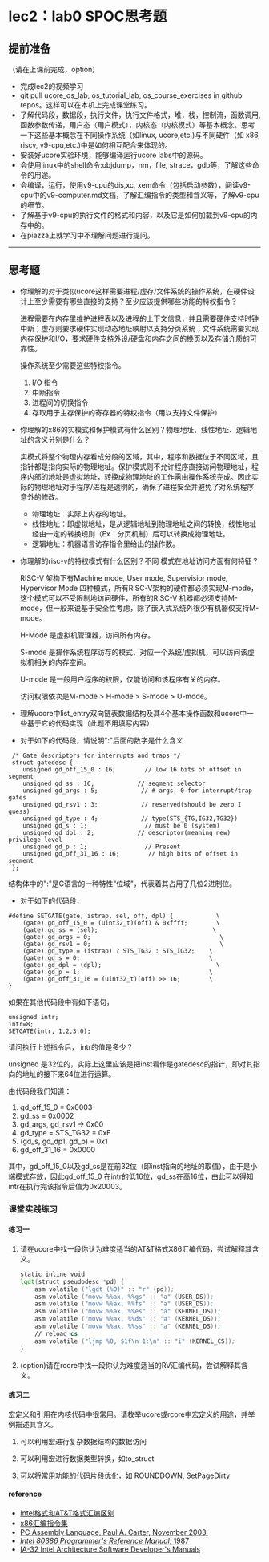 # lec2：lab0 SPOC思考题

## **提前准备**
（请在上课前完成，option）

- 完成lec2的视频学习
- git pull ucore_os_lab, os_tutorial_lab, os_course_exercises  in github repos。这样可以在本机上完成课堂练习。
- 了解代码段，数据段，执行文件，执行文件格式，堆，栈，控制流，函数调用,函数参数传递，用户态（用户模式），内核态（内核模式）等基本概念。思考一下这些基本概念在不同操作系统（如linux, ucore,etc.)与不同硬件（如 x86, riscv, v9-cpu,etc.)中是如何相互配合来体现的。
- 安装好ucore实验环境，能够编译运行ucore labs中的源码。
- 会使用linux中的shell命令:objdump，nm，file, strace，gdb等，了解这些命令的用途。
- 会编译，运行，使用v9-cpu的dis,xc, xem命令（包括启动参数），阅读v9-cpu中的v9\-computer.md文档，了解汇编指令的类型和含义等，了解v9-cpu的细节。
- 了解基于v9-cpu的执行文件的格式和内容，以及它是如何加载到v9-cpu的内存中的。
- 在piazza上就学习中不理解问题进行提问。

---

## 思考题

- 你理解的对于类似ucore这样需要进程/虚存/文件系统的操作系统，在硬件设计上至少需要有哪些直接的支持？至少应该提供哪些功能的特权指令？

  进程需要在内存里维护进程表以及进程的上下文信息，并且需要硬件支持时钟中断；虚存则要求硬件实现动态地址映射以支持分页系统；文件系统需要实现内存保护和I/O，要求硬件支持外设/硬盘和内存之间的换页以及存储介质的可靠性。

  操作系统至少需要这些特权指令。

  1. I/O 指令
  2. 中断指令
  3. 进程间的切换指令
  4. 存取用于主存保护的寄存器的特权指令（用以支持文件保护）

- 你理解的x86的实模式和保护模式有什么区别？物理地址、线性地址、逻辑地址的含义分别是什么？

  实模式将整个物理内存看成分段的区域，其中，程序和数据位于不同区域，且指针都是指向实际的物理地址。保护模式则不允许程序直接访问物理地址，程序内部的地址是虚拟地址，转换成物理地址的工作需由操作系统完成。因此实际的物理地址对于程序/进程是透明的，确保了进程安全并避免了对系统程序意外的修改。

  * 物理地址：实际上内存的地址。
  * 线性地址：即虚拟地址，是从逻辑地址到物理地址之间的转换，线性地址经由一定的转换规则（Ex：分页机制）后可以转换成物理地址。
  * 逻辑地址：机器语言访存指令里给出的操作数。

- 你理解的risc-v的特权模式有什么区别？不同 模式在地址访问方面有何特征？

  RISC-V 架构下有Machine mode, User mode, Supervisior mode, Hypervisor Mode 四种模式，所有RISC-V架构的硬件都必须实现M-mode，这个模式可以不受限制地访问硬件，所有的RISC-V 机器都必须支持M-mode，但一般来说基于安全性考虑，除了嵌入式系统外很少有机器仅支持M-mode。

  H-Mode 是虚拟机管理器，访问所有内存。

  S-mode 是操作系统程序访存的模式，对应一个系统/虚拟机，可以访问该虚拟机相关的内存空间。

  U-mode 是一般用户程序的权限，仅能访问和该程序有关的内存。

  访问权限依次是M-mode > H-mode > S-mode > U-mode。

- 理解ucore中list_entry双向链表数据结构及其4个基本操作函数和ucore中一些基于它的代码实现（此题不用填写内容）

- 对于如下的代码段，请说明":"后面的数字是什么含义
```
 /* Gate descriptors for interrupts and traps */
 struct gatedesc {
    unsigned gd_off_15_0 : 16;        // low 16 bits of offset in segment
    unsigned gd_ss : 16;            // segment selector
    unsigned gd_args : 5;            // # args, 0 for interrupt/trap gates
    unsigned gd_rsv1 : 3;            // reserved(should be zero I guess)
    unsigned gd_type : 4;            // type(STS_{TG,IG32,TG32})
    unsigned gd_s : 1;                // must be 0 (system)
    unsigned gd_dpl : 2;            // descriptor(meaning new) privilege level
    unsigned gd_p : 1;                // Present
    unsigned gd_off_31_16 : 16;        // high bits of offset in segment
 };
```

结构体中的":"是C语言的一种特性"位域"，代表着其占用了几位2进制位。

- 对于如下的代码段，

```
#define SETGATE(gate, istrap, sel, off, dpl) {            \
    (gate).gd_off_15_0 = (uint32_t)(off) & 0xffff;        \
    (gate).gd_ss = (sel);                                \
    (gate).gd_args = 0;                                    \
    (gate).gd_rsv1 = 0;                                    \
    (gate).gd_type = (istrap) ? STS_TG32 : STS_IG32;    \
    (gate).gd_s = 0;                                    \
    (gate).gd_dpl = (dpl);                                \
    (gate).gd_p = 1;                                    \
    (gate).gd_off_31_16 = (uint32_t)(off) >> 16;        \
}
```
如果在其他代码段中有如下语句，
```
unsigned intr;
intr=8;
SETGATE(intr, 1,2,3,0);
```
请问执行上述指令后， intr的值是多少？

unsigned 是32位的，实际上这里应该是把inst看作是gatedesc的指针，即对其指向的地址的接下来64位进行运算。

由代码段我们知道：

1. gd_off_15_0 = 0x0003
2. gd_ss = 0x0002
3. gd_args, gd_rsv1 -> 0x00
4. gd_type = STS_TG32 = 0xF
5. (gd_s, gd_dp1, gd_p) = 0x1
6. gd_off_31_16 = 0x0000

其中，gd_off_15_0以及gd_ss是在前32位（即inst指向的地址的取值），由于是小端模式存放，因此gd_off_15_0 在intr的低16位，gd_ss在高16位，由此可以得知intr在执行完该指令后值为0x20003。

### 课堂实践练习

#### 练习一

1. 请在ucore中找一段你认为难度适当的AT&T格式X86汇编代码，尝试解释其含义。

   ```asm
   static inline void
   lgdt(struct pseudodesc *pd) {
       asm volatile ("lgdt (%0)" :: "r" (pd));
       asm volatile ("movw %%ax, %%gs" :: "a" (USER_DS));
       asm volatile ("movw %%ax, %%fs" :: "a" (USER_DS));
       asm volatile ("movw %%ax, %%es" :: "a" (KERNEL_DS));
       asm volatile ("movw %%ax, %%ds" :: "a" (KERNEL_DS));
       asm volatile ("movw %%ax, %%ss" :: "a" (KERNEL_DS));
       // reload cs
       asm volatile ("ljmp %0, $1f\n 1:\n" :: "i" (KERNEL_CS));
   }
   ```

2. (option)请在rcore中找一段你认为难度适当的RV汇编代码，尝试解释其含义。

#### 练习二

宏定义和引用在内核代码中很常用。请枚举ucore或rcore中宏定义的用途，并举例描述其含义。

1. 可以利用宏进行复杂数据结构的数据访问

2. 可以利用宏进行数据类型转换，如to_struct
3. 可以将常用功能的代码片段优化，如 ROUNDDOWN, SetPageDirty

#### reference
 - [Intel格式和AT&T格式汇编区别](http://www.cnblogs.com/hdk1993/p/4820353.html)
 - [x86汇编指令集  ](http://hiyyp1234.blog.163.com/blog/static/67786373200981811422948/)
 - [PC Assembly Language, Paul A. Carter, November 2003.](https://pdos.csail.mit.edu/6.828/2016/readings/pcasm-book.pdf)
 - [*Intel 80386 Programmer's Reference Manual*, 1987](https://pdos.csail.mit.edu/6.828/2016/readings/i386/toc.htm)
 - [IA-32 Intel Architecture Software Developer's Manuals](http://www.intel.com/content/www/us/en/processors/architectures-software-developer-manuals.html)
